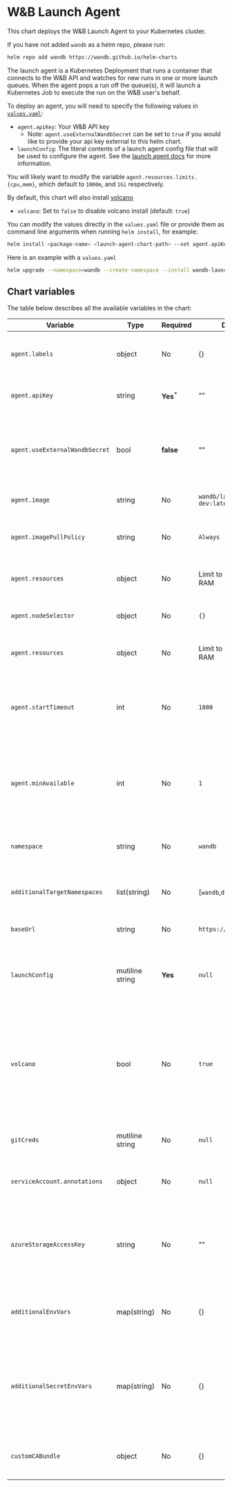 # W&B Launch Agent

This chart deploys the W&B Launch Agent to your Kubernetes cluster.

If you have not added `wandb` as a helm repo, please run:

```bash
helm repo add wandb https://wandb.github.io/helm-charts
```

The launch agent is a Kubernetes Deployment that runs a container that connects to the W&B API and watches for new runs in one or more launch queues. When the agent pops a run off the queue(s), it will launch a Kubernetes Job to execute the run on the W&B user's behalf.

To deploy an agent, you will need to specify the following values in [`values.yaml`](values.yaml):

- `agent.apiKey`: Your W&B API key
  - Note: `agent.useExternalWandbSecret` can be set to `true` if you would like to provide your api key external to this helm chart.
- `launchConfig`: The literal contents of a launch agent config file that will be used to configure the agent. See the [launch agent docs](https://docs.wandb.ai/guides/launch/run-agent) for more information.

You will likely want to modify the variable `agent.resources.limits.{cpu,mem}`, which default to `1000m`, and `1Gi` respectively.

By default, this chart will also install [volcano](https://volcano.sh)

- `volcano`: Set to `false` to disable volcano install (default: `true`)

You can modify the values directly in the `values.yaml` file or provide them as command line arguments when running `helm install`, for example:

```bash
helm install <package-name> <launch-agent-chart-path> --set agent.apiKey=<your-api-key>
```

Here is an example with a `values.yaml`

```bash
helm upgrade --namespace=wandb --create-namespace --install wandb-launch wandb/launch-agent -f ./values.yaml
```

## Chart variables

The table below describes all the available variables in the chart:

| Variable                       | Type            | Required             | Default                         | Description                                                                                                                                      |
| ------------------------------ | --------------- | -------------------- | ------------------------------- | ------------------------------------------------------------------------------------------------------------------------------------------------ |
| `agent.labels`                 | object          | No                   | {}                              | Labels that will be added to the agent deployment.                                                                                               |
| `agent.apiKey`                 | string          | **Yes**<sup>\*</sup> | ""                              | W&B API key to be used by the agent.                                                                                                             |
| `agent.useExternalWandbSecret` | bool            | **false**            | ""                              | Used to indicate you want to provide the api key secret external to this chart.                                                                  |
| `agent.image`                  | string          | No                   | `wandb/launch-agent-dev:latest` | Container image for the agent.                                                                                                                   |
| `agent.imagePullPolicy`        | string          | No                   | `Always`                        | Pull policy for the agent container image.                                                                                                       |
| `agent.resources`              | object          | No                   | Limit to 1 CPU, 1Gi RAM         | Pod spec resources block for the agent.                                                                                                          |
| `agent.nodeSelector`           | object          | No                   | `{}`                            | Node selector for the agent pod.                                                                                                                 |
| `agent.resources`              | object          | No                   | Limit to 1 CPU, 1Gi RAM         | Pod spec resources block for the agent. true                                                                                                     |
| `agent.startTimeout`           | int             | No                   | `1800`                          | Timeout in seconds that the agent will wait for a job to start before timing out.                                                                |
| `agent.minAvailable`           | int             | No                   | `1`                             | Keep at 1 to prevent voluntary disruptions of the agent pod. Set to 0 to enable voluntary disruptions.                                           |
| `namespace`                    | string          | No                   | `wandb`                         | The namespace to deploy the agent into.                                                                                                          |
| `additionalTargetNamespaces`   | list(string)    | No                   | [`wandb`,`default`]             | A list of namespaces the agent can run jobs in.                                                                                                  |
| `baseUrl`                      | string          | No                   | `https://api.wandb.ai`          | URL of your W&B server api.                                                                                                                      |
| `launchConfig`                 | mutiline string | **Yes**              | `null`                          | his should be set to the literal contents of your launch agent config.                                                                           |
| `volcano`                      | bool            | No                   | `true`                          | Controls whether the volcano scheduler should be installed in your cluster along with the agent. Set to `false` to disable volcano installation. |
| `gitCreds`                     | mutiline string | No                   | `null`                          | Contents of a git credentials file.                                                                                                              |
| `serviceAccount.annotations`   | object          | No                   | `null`                          | Annotations for the wandb service account.                                                                                                       |
| `azureStorageAccessKey`        | string          | No                   | ""                              | Azure storage access key required for kaniko to acces build contexts in azure blob storage.                                                      |
| `additionalEnvVars`            | map(string)     | No                   | {}                              | Map with environment variables to be set in the Launch Agent pod.                                                                                |
| `additionalSecretEnvVars`      | map(string)     | No                   | {}                              | Map with environment variables to be stored in the `launch-agent-secret-env-vars` secret and set in the Launch Agent Pod                         |
| `customCABundle`               | object          | No                   | {}                              | ConfigMap name and key with the CA Bundle content                                                                                                |
